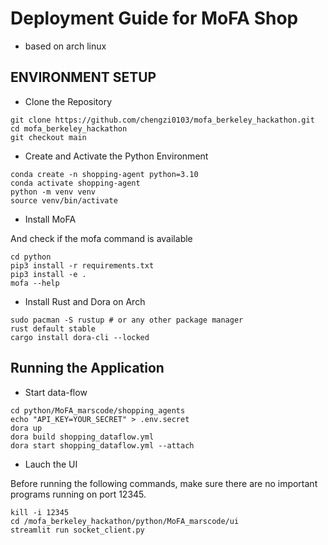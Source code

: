 # Deployment Guide for MoFA Shop
- based on arch linux

## ENVIRONMENT SETUP

- Clone the Repository

``` shell
git clone https://github.com/chengzi0103/mofa_berkeley_hackathon.git
cd mofa_berkeley_hackathon
git checkout main
```

- Create and Activate the Python Environment 

``` shell
conda create -n shopping-agent python=3.10
conda activate shopping-agent
python -m venv venv
source venv/bin/activate
```

- Install MoFA

And check if the mofa command is available

```
cd python
pip3 install -r requirements.txt
pip3 install -e .
mofa --help
```

- Install Rust and Dora on Arch

``` shell
sudo pacman -S rustup # or any other package manager
rust default stable
cargo install dora-cli --locked
```

## Running the Application 

- Start data-flow

```
cd python/MoFA_marscode/shopping_agents
echo "API_KEY=YOUR_SECRET" > .env.secret
dora up
dora build shopping_dataflow.yml
dora start shopping_dataflow.yml --attach
```

- Lauch the UI

Before running the following commands, make sure there are no important programs running on port 12345.

```
kill -i 12345
cd /mofa_berkeley_hackathon/python/MoFA_marscode/ui
streamlit run socket_client.py
```

